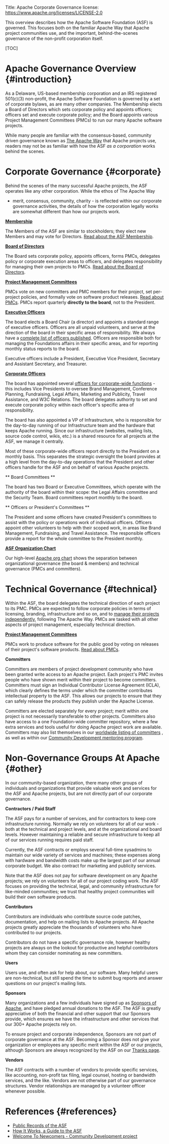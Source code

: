 Title: Apache Corporate Governance
license: https://www.apache.org/licenses/LICENSE-2.0

This overview describes how the Apache Software 
Foundation (ASF) is governed.  This focuses both on the familiar Apache Way 
that Apache project communities use, and the important, 
behind-the-scenes governance of the non-profit corporation itself. 

[TOC]

# Apache Governance Overview  {#introduction}

As a Delaware, US-based membership corporation and an IRS registered 501(c)(3) non-profit, 
the Apache Software Foundation is 
governed by a set of corporate bylaws, as are many other companies.  The Membership
elects a Board of Directors which sets corporate policy and appoints officers; officers set and execute corporate policy; and the Board appoints various Project Management 
Committees (PMCs) to run our many Apache software projects.

While many people are familiar with the consensus-based, community driven 
governance known as [The Apache Way](https://www.apache.org/theapacheway/index.html) that Apache projects use, readers 
may not be as familiar with how the ASF *as a corporation* works behind the scenes.   

# Corporate Governance  {#corporate}

Behind the scenes of the many successful Apache projects, the ASF operates like any other corporation.  While the ethos of The Apache Way
 - merit, consensus, community, charity - is reflected within our corporate 
governance activities, the details of how the corporation legally works are
somewhat different than how our projects work.

**[Membership](members.html)**

The Members of the ASF are similar to stockholders; they elect new Members
and may vote for Directors.  [Read about the ASF Membership](members.html).

**[Board of Directors](board.html)**

The Board sets corporate policy, appoints officers, forms PMCs, delegates policy or corporate execution areas to officers, and delegates
responsibility for managing their own projects to PMCs.
[Read about the Board of Directors](board.html).

**[Project Management Committees](pmcs.html)**

PMCs vote on new committers and PMC members for their project, set per-project policies, and formally vote on software product releases. [Read about PMCs](pmcs.html).
PMCs report quarterly **directly to the board**, not to the President.

**[Executive Officers](http://www.apache.org/foundation/)**

The board elects a Board Chair (a director) and appoints a standard range of 
executive officers. Officers are all unpaid volunteers, and serve at 
the direction of the board in their specific areas of responsibility. 
We always have a [complete list of officers published](https://www.apache.org/foundation/#who-runs-the-asf). Officers are 
responsible both for managing the Foundations affairs in their specific areas, 
and for reporting monthly status reports to the board.

Executive officers include a President, 
Executive Vice President, Secretary and Assistant Secretary, and 
Treasurer. 

**[Corporate Officers](http://www.apache.org/foundation/)**

The board has appointed several [officers for corporate-wide 
functions](https://whimsy.apache.org/foundation/orgchart) - this includes Vice Presidents to oversee Brand Management, 
Conference Planning, Fundraising, Legal Affairs, Marketing and Publicity, 
Travel Assistance, and W3C Relations.  The board delegates authority to set and execute corporate policy within each officer's specific 
area of responsibility. 

The board has also appointed a VP of Infrastructure, who is responsible for the 
day-to-day running of our Infrastructure team and the hardware that keeps 
Apache running. Since our infrastructure (websites, mailing lists, source code 
control, wikis, etc.) is a shared resource for all projects at the ASF, we manage it centrally. 

Most of these corporate-wide officers report directly to the President on a 
monthly basis.  This separates the strategic oversight the board provides at 
a high level from the day-to-day operations that the President and other
officers handle for the ASF and on behalf of various Apache projects.

** Board Committees **

The board has two Board or Executive Committees, which operate with 
the authority of the board within their scope: the Legal Affairs committee and the Security Team.  Board committees 
report monthly to the board.

** Officers or President's Committees **

The President and some officers have created President's committees to 
assist with the policy or operations work of individual officers.  Officers 
appoint other volunteers to help with their scoped work, in areas like 
Brand Management, Fundraising, and Travel Assistance.  The responsible 
officers provide a report for the whole committee to the President monthly.

**[ASF Organization Chart](orgchart)**

Our high-level [Apache org chart](orgchart) shows the separation between 
organizational governance (the board & members) and technical governance 
(PMCs and committers).

# Technical Governance  {#technical}

Within the ASF, the board delegates the technical direction of each project 
to its PMC.  PMCs are expected to follow corporate policies in terms of 
licensing, branding, infrastructure and so on, and to [manage 
their projects independently](https://community.apache.org/projectIndependence), following The Apache Way.  PMCs are tasked with all 
other aspects of project management, especially technical direction. 

**[Project Management Committees](pmcs.html)**

PMCs work to produce software for the public good by voting on releases 
of their project's software products. [Read about PMCs](pmcs.html).

**Committers**

Committers are members of project development community who have been granted
write access to an Apache 
project. Each project's PMC invites people who have shown merit 
within their project to become committers. Committers must sign an
Individual Contributor 
License Agreement (ICLA), which clearly defines the terms under which the committer contributes
intellectual property to the ASF. This allows our 
projects to ensure that they can safely release the products they publish 
under the Apache License.

Committers are elected separately for every project; merit within one project 
is not necessarily transferable to other projects. Committers also have access 
to a one Foundation-wide committer repository, where a few extra services and 
tools useful for doing Apache project work are available. Committers may also 
list themselves in our [worldwide listing of committers](http://people.apache.org/)
, as well as within our [Community Development mentoring program](http://community.apache.org/localmentors.html). 

# Non-Governance Groups At Apache  {#other}

In our community-based organization, there many other groups of individuals and 
organizations that provide valuable work and services for the ASF and Apache 
projects, but are not directly part of our corporate governance. 

**Contractors / Paid Staff**

The ASF pays for a number of services, and for contractors to keep core infrastructure running. Normally we rely on volunteers for 
all of our work - both at the technical and project levels, and at the 
organizational and board levels. However maintaining a reliable and secure 
infrastructure to keep all of our services running requires paid staff.

Currently, the ASF contracts or employs several full-time sysadmins to maintain our wide 
variety of services and machines; these expenses along with hardware and bandwidth 
costs make up the largest part of our annual corporate budget. We also contract for 
marketing and publicity services.

Note that the ASF does not pay for software development on any Apache projects; 
we rely on volunteers for all of our project coding work.  The ASF focuses on providing 
the technical, legal, and community infrastructure for like-minded communities; 
we trust that healthy project communities will build their own software products. 

**Contributors**

Contributors are individuals who contribute source code patches, documentation, and
help on mailing lists to Apache projects.  All Apache projects greatly 
appreciate the thousands of volunteers who have contributed to our projects.

Contributors do not have a specific governance role, however healthy projects 
are always on the lookout for productive and helpful contributors whom they 
can consider nominating as new committers. 

**Users**

Users use, and often ask for help about, our software.  Many helpful 
users are non-technical, but still spend the time to submit bug reports and 
answer questions on our project's mailing lists.

**Sponsors**

Many organizations and a few individuals have signed up as [Sponsors of Apache](https://www.apache.org/foundation/sponsorship),
and have pledged annual donations to the ASF.  The ASF is greatly appreciative 
of both the financial and other support that our Sponsors provide, which
ensures we have the infrastructure and other services that our 
300+ Apache projects rely on.

To ensure project and corporate independence, Sponsors are not part of 
corporate governance at the ASF.  Becoming a Sponsor does not give your 
organization or employees any specific merit within the ASF or our projects, 
although Sponsors are always recognized by the ASF on our [Thanks page](http://www.apache.org/foundation/thanks.html). 

**Vendors**

The ASF contracts with a number of vendors to provide specific services, 
like accounting, non-profit tax filing, legal counsel, hosting or 
bandwidth services, and the like.  Vendors are not otherwise part of our 
governance structures.  Vendor relationships are managed by a volunteer 
officer whenever possible.

# References  {#references}

* [Public Records of the ASF](http://www.apache.org/foundation/records/)
* [How It Works, a Guide to the ASF](http://www.apache.org/foundation/how-it-works.html)
* [Welcome To Newcomers - Community Development project](http://community.apache.org/) 
